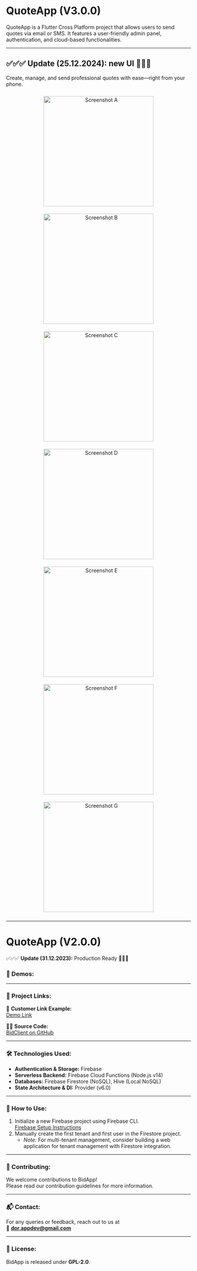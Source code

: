 # QuoteApp (V3.0.0)

QuoteApp is a Flutter Cross Platform project that allows users to send quotes via email or SMS. It features a user-friendly admin panel, authentication, and cloud-based functionalities.

---

## ✅✅✅ Update (25.12.2024): new UI 🚀🚀🚀

Create, manage, and send professional quotes with ease—right from your phone.

<div align="center">

<img src="demo/a.png" alt="Screenshot A" width="300" style="margin: 10px;" />
<img src="demo/b.png" alt="Screenshot B" width="300" style="margin: 10px;" />
<img src="demo/c.png" alt="Screenshot C" width="300" style="margin: 10px;" />
<img src="demo/d.png" alt="Screenshot D" width="300" style="margin: 10px;" />
<img src="demo/e.png" alt="Screenshot E" width="300" style="margin: 10px;" />
<img src="demo/f.png" alt="Screenshot F" width="300" style="margin: 10px;" />
<img src="demo/g.png" alt="Screenshot G" width="300" style="margin: 10px;" />

</div>

---

# QuoteApp (V2.0.0)

✅✅✅ **Update (31.12.2023):** Production Ready 🚀🚀🚀

### 🎥 Demos:

---

### 🔗 Project Links:
📱 **Customer Link Example:**  
[Demo Link](https://lproject-a1460.web.app/?tenant=XMqoQLgYxIi1u9Bfwh6U&bid=W4YF7XTn2ar9oqBROf2a&creator=lhDqqZZPHMUExcOa5YfQCEtg70p2)

🧑‍💻 **Source Code:**  
[BidClient on GitHub](https://github.com/DorDorel/bid-client)

---

### 🛠️ Technologies Used:
- **Authentication & Storage:** Firebase  
- **Serverless Backend:** Firebase Cloud Functions (Node.js v14)  
- **Databases:** Firebase Firestore (NoSQL), Hive (Local NoSQL)  
- **State Architecture & DI:** Provider (v6.0)

---

### 🚀 How to Use:
1. Initialize a new Firebase project using Firebase CLI.  
   [Firebase Setup Instructions](https://firebase.google.com/docs/flutter/setup?platform=ios)
2. Manually create the first tenant and first user in the Firestore project.  
   - *Note:* For multi-tenant management, consider building a web application for tenant management with Firestore integration.

---

### 🤝 Contributing:
We welcome contributions to BidApp!  
Please read our contribution guidelines for more information.

---

### 📬 Contact:
For any queries or feedback, reach out to us at  
📧 **dor.appdev@gmail.com**

---

### 🪪 License:
BidApp is released under **GPL-2.0**.
